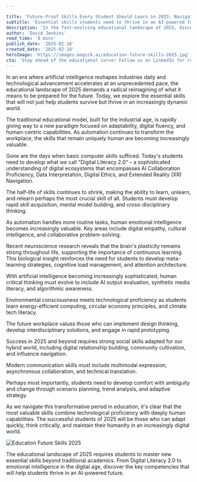 ```yaml
---

title: 'Future-Proof Skills Every Student Should Learn in 2025: Navigating the New Educational Landscape'
subtitle: 'Essential skills students need to thrive in an AI-powered future'
description: 'In the fast-evolving educational landscape of 2025, discover the skills necessary for students to thrive in a world being reshaped by artificial intelligence. From Digital Literacy 2.0 to emotional intelligence and sustainability, understand the competencies crucial for emerging leaders in a rapidly changing environment.'
author: 'David Jenkins'
read_time: '8 mins'
publish_date: '2025-02-18'
created_date: '2025-02-18'
heroImage: 'https://images.magick.ai/education-future-skills-2025.jpg'
cta: 'Stay ahead of the educational curve! Follow us on LinkedIn for regular insights on future skills, technology trends, and preparing for tomorrow\'s challenges!'
---
```


In an era where artificial intelligence reshapes industries daily and technological advancement accelerates at an unprecedented pace, the educational landscape of 2025 demands a radical reimagining of what it means to be prepared for the future. Today, we explore the essential skills that will not just help students survive but thrive in an increasingly dynamic world.

The traditional educational model, built for the industrial age, is rapidly giving way to a new paradigm focused on adaptability, digital fluency, and human-centric capabilities. As automation continues to transform the workplace, the skills that remain uniquely human are becoming increasingly valuable.

Gone are the days when basic computer skills sufficed. Today's students need to develop what we call "Digital Literacy 2.0" – a sophisticated understanding of digital ecosystems that encompasses AI Collaboration Proficiency, Data Interpretation, Digital Ethics, and Extended Reality (XR) Navigation.

The half-life of skills continues to shrink, making the ability to learn, unlearn, and relearn perhaps the most crucial skill of all. Students must develop rapid skill acquisition, mental model building, and cross-disciplinary thinking.

As automation handles more routine tasks, human emotional intelligence becomes increasingly valuable. Key areas include digital empathy, cultural intelligence, and collaborative problem-solving.

Recent neuroscience research reveals that the brain's plasticity remains strong throughout life, supporting the importance of continuous learning. This biological insight reinforces the need for students to develop meta-learning strategies, cognitive load management, and attention architecture.

With artificial intelligence becoming increasingly sophisticated, human critical thinking must evolve to include AI output evaluation, synthetic media literacy, and algorithmic awareness.

Environmental consciousness meets technological proficiency as students learn energy-efficient computing, circular economy principles, and climate tech literacy.

The future workplace values those who can implement design thinking, develop interdisciplinary solutions, and engage in rapid prototyping.

Success in 2025 and beyond requires strong social skills adapted for our hybrid world, including digital relationship building, community cultivation, and influence navigation.

Modern communication skills must include multimodal expression, asynchronous collaboration, and technical translation.

Perhaps most importantly, students need to develop comfort with ambiguity and change through scenario planning, trend analysis, and adaptive strategy.

As we navigate this transformative period in education, it's clear that the most valuable skills combine technological proficiency with deeply human capabilities. The successful students of 2025 will be those who can adapt quickly, think critically, and maintain their humanity in an increasingly digital world.

![Education Future Skills 2025](https://images.magick.ai/education-future-skills-2025.jpg)

The educational landscape of 2025 requires students to master new essential skills beyond traditional academics. From Digital Literacy 2.0 to emotional intelligence in the digital age, discover the key competencies that will help students thrive in an AI-powered future.